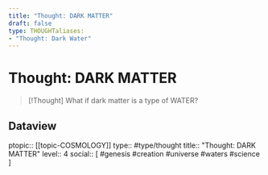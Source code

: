 ```yaml
---
title: "Thought: DARK MATTER"
draft: false
type: THOUGHTaliases:
- "Thought: Dark Water"
---
```

# Thought: DARK MATTER
> [!Thought]
> What if dark matter is a type of WATER?

## Dataview
ptopic:: [[topic-COSMOLOGY]]
type:: #type/thought
title:: "Thought: DARK MATTER"
level:: 4
social:: [ #genesis #creation #universe #waters #science ]